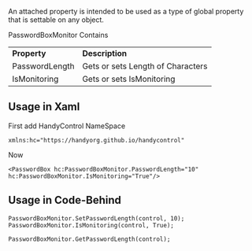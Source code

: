 An attached property is intended to be used as a type of global property that is settable on any object. 

PasswordBoxMonitor Contains 

<table>
<tr>
<td><b>Property</b></td>
<td><b>Description</b></td>
</tr>
<tr>
<td>PasswordLength</td>
<td>Gets or sets Length of Characters</td>
</tr>
<tr>
<td>IsMonitoring</td>
<td>Gets or sets IsMonitoring</td>
</tr>
</table>

## Usage in Xaml
First add HandyControl NameSpace
```
xmlns:hc="https://handyorg.github.io/handycontrol"
```
Now
```
<PasswordBox hc:PasswordBoxMonitor.PasswordLength="10" hc:PasswordBoxMonitor.IsMonitoring="True"/>

```

## Usage in Code-Behind
```
PasswordBoxMonitor.SetPasswordLength(control, 10);
PasswordBoxMonitor.IsMonitoring(control, True);

PasswordBoxMonitor.GetPasswordLength(control);
```
